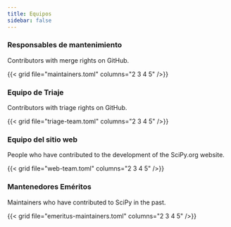 ```yaml
---
title: Equipos
sidebar: false
---
```


### Responsables de mantenimiento

Contributors with merge rights on GitHub.

{{< grid file="maintainers.toml" columns="2 3 4 5" />}}

### Equipo de Triaje

Contributors with triage rights on GitHub.

{{< grid file="triage-team.toml" columns="2 3 4 5" />}}

### Equipo del sitio web

People who have contributed to the development of the SciPy.org website.

{{< grid file="web-team.toml" columns="2 3 4 5" />}}

### Mantenedores Eméritos

Maintainers who have contributed to SciPy in the past.

{{< grid file="emeritus-maintainers.toml" columns="2 3 4 5" />}}
